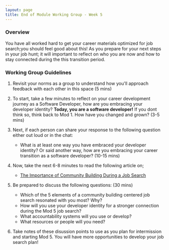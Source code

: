 ```yaml
---
layout: page
title: End of Module Working Group - Week 5
---
```


### Overview
You have all worked hard to get your career materials optimized for job search;you should feel good about this!  As you prepare for your next steps in your job hunt; it will important to reflect on who you are now and how to stay connected during the this transition period. 


### Working Group Guidelines
1. Revisit your norms as a group to understand how you'll approach feedback with each other in this space (5 mins)

2. To start, take a few minutes to reflect on your career development journey as a Software Developer, how are you embracing your developer identity? **Today, you are a software developer!**  If you dont think so, think back to Mod 1. How have you changed and grown? (3-5 mins)

3. Next, if each person can share your response to the following question either out loud or in the chat:  
     * What is at least one way you have embraced your developer identity? Or said another way, how are you embracing your career transition as a software developer? (10-15 mins)
   
4. Now, take the next 6-8 minutes to read the following article on;
    * [The Importance of Community Building During a Job Search](https://www.bethechangecareers.com/the-importance-of-community-building-during-a-job-search/)
    
5.  Be prepared to discuss the following questions: (30 mins) 
    * Which of the 5 elements of a community building centered job search resonated with you most? Why? 
    * How will you use your developer identity for a stronger connection during the Mod 5 job search? 
    * What accountability systems will you use or develop? 
    * What resources or people will you need? 
   
6. Take notes of these disussion points to use as you plan for intermission and starting Mod 5. You will have more opportunities to develop your job search plan! 
    

